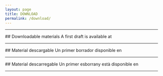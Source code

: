 ```yaml
---
layout: page
title: DOWNLOAD
permalink: /download/
---
```


<hr/>
## Downloadable materials
A first draft is available at <https://github.com/DuinoBasedLearning/Lab/tree/master/en>
<hr/>
## Material descargable
Un primer borrador disponible en <https://github.com/DuinoBasedLearning/Lab/tree/master/es>
<hr/>
## Material descarregable
Un primer esborrany està disponible en <https://github.com/DuinoBasedLearning/Lab/tree/master/cat>
<hr/>
